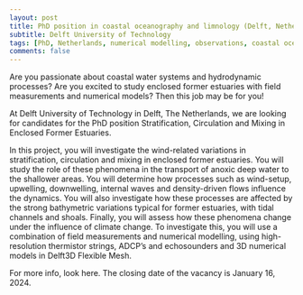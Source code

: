 ```yaml
---
layout: post
title: PhD position in coastal oceanography and limnology (Delft, Netherlands)
subtitle: Delft University of Technology
tags: [PhD, Netherlands, numerical modelling, observations, coastal ocean]
comments: false
---
```

Are you passionate about coastal water systems and hydrodynamic processes? Are you excited to study enclosed former estuaries with field measurements and numerical models? Then this job may be for you!

 

At Delft University of Technology in Delft, The Netherlands, we are looking for candidates for the PhD position Stratification, Circulation and Mixing in Enclosed Former Estuaries.

 

In this project, you will investigate the wind-related variations in stratification, circulation and mixing in enclosed former estuaries. You will study the role of these phenomena in the transport of anoxic deep water to the shallower areas. You will determine how processes such as wind-setup, upwelling, downwelling, internal waves and density-driven flows influence the dynamics. You will also investigate how these processes are affected by the strong bathymetric variations typical for former estuaries, with tidal channels and shoals. Finally, you will assess how these phenomena change under the influence of climate change. To investigate this, you will use a combination of field measurements and numerical modelling, using high-resolution thermistor strings, ADCP’s and echosounders and 3D numerical models in Delft3D Flexible Mesh.

 

For more info, look here. The closing date of the vacancy is January 16, 2024.
